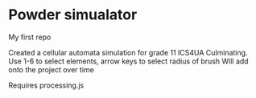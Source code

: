 # Powder simualator
My first repo

Created a cellular automata simulation for grade 11 ICS4UA Culminating.
Use 1-6 to select elements, arrow keys to select radius of brush
Will add onto the project over time

Requires processing.js
